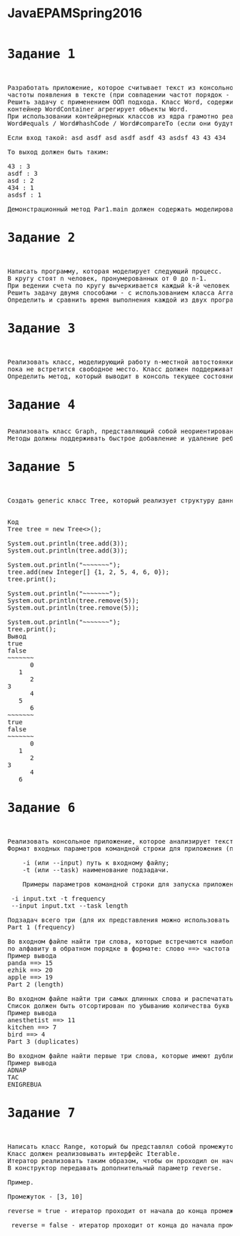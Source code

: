 # JavaEPAMSpring2016

<pre>
<h1>Задание 1</h1>

Разработать приложение, которое считывает текст из консольного ввода и выводит слова в порядке убывания их 
частоты появления в тексте (при совпадении частот порядок - лексикографичекий). 
Решить задачу с применением ООП подхода. Класс Word, содержит строковое поле word и целое поле frequency, 
контейнер WordContainer агрегирует объекты Word. 
При использовании контейрнерных классов из ядра грамотно реализовать методы 
Word#equals / Word#hashCode / Word#compareTo (если они будут нужны).

Если вход такой: asd asdf asd asdf asdf 43 asdsf 43 43 434 

То выход должен быть таким:

43 : 3
asdf : 3
asd : 2
434 : 1
asdsf : 1

Демонстрационный метод Par1.main должен содержать моделирование консольного ввода.
<h1>Задание 2</h1>

Написать программу, которая моделирует следующий процесс. 
В кругу стоят n человек, пронумерованных от 0 до n-1. 
При ведении счета по кругу вычеркивается каждый k-й человек (0 < k < n), пока не останется один. 
Решить задачу двумя способами - с использованием класса ArrayList и с использованием класса LinkedList. 
Определить и сравнить время выполнения каждой из двух программ на одинаковых входных данных (задавать в Part2.main).
<h1>Задание 3</h1>

Реализовать класс, моделирующий работу n-местной автостоянки. Машина подъезжает к определенному месту и едет вправо, 
пока не встретится свободное место. Класс должен поддерживать методы, обслуживающие приезд и отъезд машины. 
Определить метод, который выводит в консоль текущее состояние стоянки. Продемонстрировать работу приложения (Part3.main).
<h1>Задание 4</h1>
Реализовать класс Graph, представляющий собой неориентированный граф. В конструкторе класса передается количество вершин в графе.
Методы должны поддерживать быстрое добавление и удаление ребер. Продемонстрировать работу приложения (Part4.main).
<h1>Задание 5</h1>

Создать generic класс Tree, который реализует структуру данных "двоичное дерево поиска". Контейнерные классы не использовать.

 
Код
Tree<Integer> tree = new Tree<>();
         
System.out.println(tree.add(3));
System.out.println(tree.add(3));
         
System.out.println("~~~~~~~");
tree.add(new Integer[] {1, 2, 5, 4, 6, 0});
tree.print();
         
System.out.println("~~~~~~~");
System.out.println(tree.remove(5));
System.out.println(tree.remove(5));     
 
System.out.println("~~~~~~~");
tree.print();
Вывод
true
false
~~~~~~~
      0
   1
      2
3
      4
   5
      6
~~~~~~~
true
false
~~~~~~~
      0
   1
      2
3
      4
   6
<h1>Задание 6</h1>

Реализовать консольное приложение, которое анализирует текст. 
Формат входных параметров командной строки для приложения (программа должна понимать как короткие так и длинные опции):

    -i (или --input) путь к входному файлу;
    -t (или --task) наименование подзадачи.

	Примеры параметров командной строки для запуска приложения

 -i input.txt -t frequency
 --input input.txt --task length

Подзадач всего три (для их представления можно использовать например enum): frequency, length, duplicates.
Part 1 (frequency)

Во входном файле найти три слова, которые встречаются наиболее часто, и распечатать их отсортированными 
по алфавиту в обратном порядке в формате: слово ==> частота
Пример вывода
panda ==> 15
ezhik ==> 20
apple ==> 19
Part 2 (length)

Во входном файле найти три самых длинных слова и распечатать их в формате: слово ==> количество букв в слове. 
Список должен быть отсортирован по убыванию количества букв в слове. 
Пример вывода
anesthetist ==> 11
kitchen ==> 7
bird ==> 4
Part 3 (duplicates)

Во входном файле найти первые три слова, которые имеют дубликаты, и напечатать их инверсию в верхнем регистре.
Пример вывода
ADNAP
TAC
ENIGREBUA
<h1>Задание 7</h1>

Написать класс Range, который бы представлял собой промежуток чисел [n, m], где n < m. 
Класс должен реализовывать интерфейс Iterable. 
Итератор реализовать таким образом, чтобы он проходил он начала до конца промежутка. 
В конструктор передавать дополнительный параметр reverse.

Пример.

Промежуток - [3, 10]

reverse = true - итератор проходит от начала до конца промежутка 3, 4, 5, 6, 7, 8, 9, 10

 reverse = false - итератор проходит от конца до начала промежутка (т.е. в обратном порядке) 10, 9, 8, 7, 6, 5, 4, 3

</pre>
